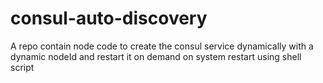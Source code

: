 # consul-auto-discovery
A repo contain node code to create the consul service dynamically with a dynamic nodeId and restart it on demand on system restart using shell script
